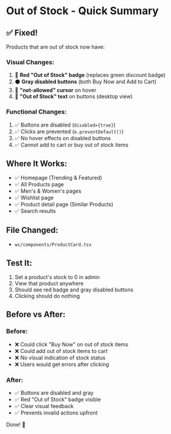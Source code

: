 # Out of Stock - Quick Summary

## ✅ Fixed!

Products that are out of stock now have:

### Visual Changes:
1. 🔴 **Red "Out of Stock" badge** (replaces green discount badge)
2. ⚫ **Gray disabled buttons** (both Buy Now and Add to Cart)
3. 🚫 **"not-allowed" cursor** on hover
4. 📝 **"Out of Stock" text** on buttons (desktop view)

### Functional Changes:
1. ✅ Buttons are disabled (`disabled={true}`)
2. ✅ Clicks are prevented (`e.preventDefault()`)
3. ✅ No hover effects on disabled buttons
4. ✅ Cannot add to cart or buy out of stock items

## Where It Works:
- ✅ Homepage (Trending & Featured)
- ✅ All Products page
- ✅ Men's & Women's pages
- ✅ Wishlist page
- ✅ Product detail page (Similar Products)
- ✅ Search results

## File Changed:
- `wc/components/ProductCard.tsx`

## Test It:
1. Set a product's stock to 0 in admin
2. View that product anywhere
3. Should see red badge and gray disabled buttons
4. Clicking should do nothing

## Before vs After:

### Before:
- ❌ Could click "Buy Now" on out of stock items
- ❌ Could add out of stock items to cart
- ❌ No visual indication of stock status
- ❌ Users would get errors after clicking

### After:
- ✅ Buttons are disabled and gray
- ✅ Red "Out of Stock" badge visible
- ✅ Clear visual feedback
- ✅ Prevents invalid actions upfront

Done! 🎉
